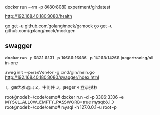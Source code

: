 
docker run --rm -p 8080:8080 experiment/gin:latest

http://192.168.40.180:8080/health


go get -u github.com/golang/mock/gomock
go get -u github.com/golang/mock/mockgen


## swagger

docker run -p 6831:6831 -p 16686:16686 -p 14268:14268 jaegertracing/all-in-one

swag init --parseVendor -g cmd/gin/main.go
http://192.168.40.180:8080/swagger/index.html



1，gin优雅退出
2，中间件
3，jaeger
4,登录授权


root@node1:~/code/demo# docker run -d -p 3306:3306 -e MYSQL_ALLOW_EMPTY_PASSWORD=true mysql:8.1.0
root@node1:~/code/demo# mysql -h 127.0.0.1 -u root -p

